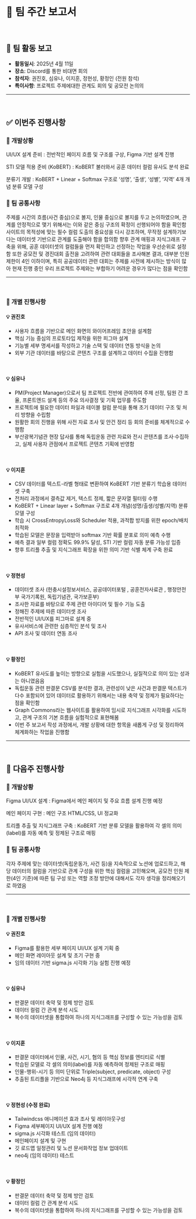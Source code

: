 # 📝 팀 주간 보고서

<br>

## 📍 팀 활동 보고

- **활동일시**: 2025년 4월 11일  
- **장소**: Discord를 통한 비대면 회의  
- **참석자**: 권진호, 심유나, 이지훈, 정현성, 황정인 (전원 참석)
- **특이사항**: 프로젝트 주제에대한 관계도 회의 및 공모전 논의의 

---

<br>

## ✅ 이번주 진행사항 

### 🔹 개발상황

UI/UX 설계 준비 : 전반적인 페이지 흐름 및 구조를 구상, Figma 기반 설계 진행 

STI 모델 적용 준비 (KoBERT) : KoBERT 불러와서 공훈 데이터 컬럼 유사도 분석 완료

분류기 개발 : KoBERT + Linear + Softmax 구조로 ‘성명’, ‘출생’, ‘성별’, ‘지역’ 4개 개념 분류 모델 구성


### 🔸 팀 공통사항 

주제를 시간의 흐름(사건 중심)으로 볼지, 인물 중심으로 볼지를 두고 논의하였으며, 관계를 안정적으로 맺기 위해서는 이와 같은 중심 구조의 확정이 선행되어야 함을 확인함
사이트의 목적성에 맞는 필수 컬럼 도출의 중요성을 다시 강조하며, 무작정 설계하기보다는 데이터셋 기반으로 관계를 도출해야 함을 합의함
향후 관계 매핑과 지식그래프 구축을 위해, 공훈 데이터셋의 컬럼들을 먼저 확인하고 선정하는 작업을 우선순위로 설정함
또한 공모전 및 경진대회 출전을 고려하여 관련 대회들을 조사해본 결과, 대부분 인원 제한이 4인 이하이며, 특히 공공데이터 관련 대회는 주제를 사전에 제시하는 방식이 많아 현재 진행 중인 우리 프로젝트 주제와는 부합하기 어려운 경우가 많다는 점을 확인함


---

<br>

### 👤 개별 진행사항

#### 💡 권진호  

- 사용자 흐름을 기반으로 메인 화면의 와이어프레임 초안을 설계함
- 핵심 기능 중심의 프로토타입 제작을 위한 피그마 설계
- 기능별 세부 명세서를 작성하고 기술 스택 및 데이터 연동 방식을 논의
- 외부 기관 데이터를 바탕으로 콘텐츠 구조를 설계하고 데이터 수집을 진행함




<br>

#### 💡 심유나

- PM(Project Manager)으로서 팀 프로젝트 전반에 관여하여 주제 선정, 팀원 간 조율, 프론트엔드 설계 등의 주요 의사결정 및 기획 업무를 주도함
- 프로젝트에 필요한 데이터 파일과 테이블 컬럼 분석을 통해 초기 데이터 구조 및 처리 방향을 수립함
- 원활한 회의 진행을 위해 사전 자료 조사 및 안건 정리 등 회의 준비를 체계적으로 수행함
- 부산광복기념관 현장 답사를 통해 독립운동 관련 자료와 전시 콘텐츠를 조사·수집하고, 실제 사용자 관점에서 프로젝트 콘텐츠 기획에 반영함



<br>

#### 💡 이지훈

- CSV 데이터를 텍스트-라벨 형태로 변환하여 KoBERT 기반 분류기 학습용 데이터셋 구축 
- 전처리 과정에서 결측값 제거, 텍스트 정제, 짧은 문자열 필터링 수행
- KoBERT + Linear layer + Softmax 구조로 4개 개념(성명/출생/성별/지역) 분류 모델 구성
- 학습 시 CrossEntropyLoss와 Scheduler 적용, 과적합 방지를 위한 epoch/배치 최적화
- 학습된 모델은 문장을 입력받아 softmax 기반 확률 분포로 의미 예측 수행
- 예측 결과 일부 컬럼 정확도 99.9% 달성, STI 기반 컬럼 자동 분류 가능성 입증
- 향후 트리플 추출 및 지식그래프 확장을 위한 의미 기반 식별 체계 구축 완료

<br>

#### 💡 정현성 

- 데이터셋 조사 (헌충시설정보서비스, 공공데이터포털 , 공훈전자사료관 , 행정안전부 국가기록원, 독립기념관, 국가보훈부) 
- 조사한 자료를 바탕으로 주제 관련 아이디어 및 필수 기능 도출
- 정해진 주제에 따른 데이터셋 조사 
- 전반적인 UI/UX를 피그마로 설계 중
- 유사서비스에 관련한 심층적인 분석 및 조사
- API 조사 및 데이터 연동 조사

  
<br>

#### 💡 황정인

- KoBERT 유사도를 높이는 방향으로 실험을 시도했으나, 실질적으로 의미 있는 성과는 아니였음음
- 독립운동 관련 판결문 CSV를 분석한 결과, 관련성이 낮은 사건과 판결문 텍스트가 다수 포함되어 있어 데이터로 활용하기 위해서는 내용 축약 및 정제가 필요하다는 점을 확인함
- Graph Commons라는 웹사이트를 활용하여 임시로 지식그래프 시각화를 시도하고, 관계 구조의 기본 흐름을 실험적으로 표현해봄
- 이번 주 보고서 작성 과정에서, 개발 상황에 대한 항목을 새롭게 구성 및 정리하여 체계화하는 작업을 진행함


---

<br>

## 📌 다음주 진행사항

### 🔹 개발상황 

Figma UI/UX 설계 : Figma에서 메인 페이지 및 주요 흐름 설계 진행 예정

메인 페이지 구현 : 메인 구조 HTML/CSS, UI 정교화 

트리플 추출 및 지식그래프 구축 : KoBERT 기반 분류 모델을 활용하여 각 셀의 의미(label)를 자동 예측 및 정제된 구조로 매핑

### 🔸 팀 공통사항 

각자 주제에 맞는 데이터셋(독립운동가, 사건 등)을 지속적으로 노션에 업로드하고, 해당 데이터의 컬럼을 기반으로 관계 구성을 위한 핵심 컬럼을 고민해오며, 공모전 인원 제한(4인 기준)에 따른 팀 구성 또는 역할 조정 방안에 대해서도 각자 생각을 정리해오기로 하였음


---

<br>

### 👤 개별 진행사항

#### 💡 권진호 

- Figma를 활용한 세부 페이지 UI/UX 설계 기획 중
- 메인 화면 레이아웃 설계 및 초기 구현 중
- 임의 데이터 기반 sigma.js 시각화 기능 실험 진행 예정



<br>

#### 💡 심유나

- 판결문 데이터 축약 및 정제 방안 검토
- 데이터 컬럼 간 관계 분석 시도
- 복수의 데이터셋을 통합하여 하나의 지식그래프를 구성할 수 있는 가능성을 검토




<br>

#### 💡 이지훈

- 판결문 데이터에서 인물, 사건, 시기, 혐의 등 핵심 정보를 엔티티로 식별
- 학습된 모델로 각 셀의 의미(label)를 자동 예측하여 정제된 구조로 매핑
- 인물-행위-시기 등 의미 단위로 Triple(subject, predicate, object) 구성
- 추출된 트리플을 기반으로 Neo4j 등 지식그래프에 시각적 연계 구축

<br>

#### 💡 정현성 (수정 완료)

- Tailwindcss 애니메이션 효과 조사 및 레이아웃구성
- Figma 세부페이지 UI/UX 설계 진행 예정
- sigma.js 시각화 테스트 (임의 데이터)
- 메인페이지 설계 및 구현
- 깃 로드맵 일정관리 및 노션 문서화작업 정보 업데이트
- neo4j (임의 데이터) 테스트

 <br>

#### 💡 황정인

- 판결문 데이터 축약 및 정제 방안 검토
- 데이터 컬럼 간 관계 분석 시도
- 복수의 데이터셋을 통합하여 하나의 지식그래프를 구성할 수 있는 가능성을 검토
